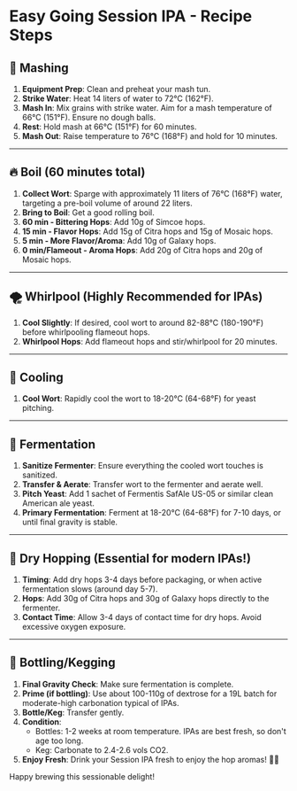 
# Easy Going Session IPA - Recipe Steps

## 🌾 Mashing
1.  **Equipment Prep**: Clean and preheat your mash tun.
2.  **Strike Water**: Heat 14 liters of water to 72°C (162°F).
3.  **Mash In**: Mix grains with strike water. Aim for a mash temperature of 66°C (151°F). Ensure no dough balls.
4.  **Rest**: Hold mash at 66°C (151°F) for 60 minutes.
5.  **Mash Out**: Raise temperature to 76°C (168°F) and hold for 10 minutes.

---

## 🔥 Boil (60 minutes total)
1.  **Collect Wort**: Sparge with approximately 11 liters of 76°C (168°F) water, targeting a pre-boil volume of around 22 liters.
2.  **Bring to Boil**: Get a good rolling boil.
3.  **60 min - Bittering Hops**: Add 10g of Simcoe hops.
4.  **15 min - Flavor Hops**: Add 15g of Citra hops and 15g of Mosaic hops.
5.  **5 min - More Flavor/Aroma**: Add 10g of Galaxy hops.
6.  **0 min/Flameout - Aroma Hops**: Add 20g of Citra hops and 20g of Mosaic hops.

---

## 🌪️ Whirlpool (Highly Recommended for IPAs)
1.  **Cool Slightly**: If desired, cool wort to around 82-88°C (180-190°F) before whirlpooling flameout hops.
2.  **Whirlpool Hops**: Add flameout hops and stir/whirlpool for 20 minutes.

---

## 🥶 Cooling
1.  **Cool Wort**: Rapidly cool the wort to 18-20°C (64-68°F) for yeast pitching.

---

## 🧪 Fermentation
1.  **Sanitize Fermenter**: Ensure everything the cooled wort touches is sanitized.
2.  **Transfer & Aerate**: Transfer wort to the fermenter and aerate well.
3.  **Pitch Yeast**: Add 1 sachet of Fermentis SafAle US-05 or similar clean American ale yeast.
4.  **Primary Fermentation**: Ferment at 18-20°C (64-68°F) for 7-10 days, or until final gravity is stable.

---

## 🌱 Dry Hopping (Essential for modern IPAs!)
1.  **Timing**: Add dry hops 3-4 days before packaging, or when active fermentation slows (around day 5-7).
2.  **Hops**: Add 30g of Citra hops and 30g of Galaxy hops directly to the fermenter.
3.  **Contact Time**: Allow 3-4 days of contact time for dry hops. Avoid excessive oxygen exposure.

---

## 🍾 Bottling/Kegging
1.  **Final Gravity Check**: Make sure fermentation is complete.
2.  **Prime (if bottling)**: Use about 100-110g of dextrose for a 19L batch for moderate-high carbonation typical of IPAs.
3.  **Bottle/Keg**: Transfer gently.
4.  **Condition**:
    *   Bottles: 1-2 weeks at room temperature. IPAs are best fresh, so don't age too long.
    *   Keg: Carbonate to 2.4-2.6 vols CO2.
5.  **Enjoy Fresh**: Drink your Session IPA fresh to enjoy the hop aromas! 🌿🍺

Happy brewing this sessionable delight!
